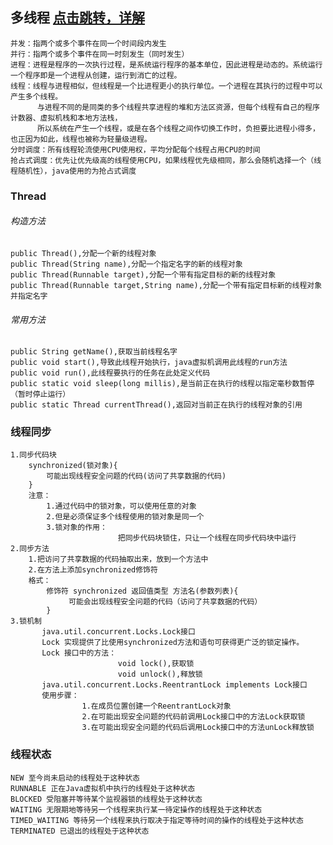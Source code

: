 ## 多线程 [点击跳转，详解](https://pdai.tech/md/java/thread/java-thread-x-overview.html)

    并发：指两个或多个事件在同一个时间段内发生
    并行：指两个或多个事件在同一时刻发生（同时发生）
    进程：进程是程序的一次执行过程，是系统运行程序的基本单位，因此进程是动态的。系统运行一个程序即是一个进程从创建，运行到消亡的过程。
    线程：线程与进程相似，但线程是一个比进程更小的执行单位。一个进程在其执行的过程中可以产生多个线程。
          与进程不同的是同类的多个线程共享进程的堆和方法区资源，但每个线程有自己的程序计数器、虚拟机栈和本地方法栈，
          所以系统在产生一个线程，或是在各个线程之间作切换工作时，负担要比进程小得多，也正因为如此，线程也被称为轻量级进程。
    分时调度：所有线程轮流使用CPU使用权，平均分配每个线程占用CPU的时间
    抢占式调度：优先让优先级高的线程使用CPU，如果线程优先级相同，那么会随机选择一个（线程随机性），java使用的为抢占式调度

### Thread

###### 构造方法

    public Thread(),分配一个新的线程对象
    public Thread(String name),分配一个指定名字的新的线程对象
    public Thread(Runnable target),分配一个带有指定目标的新的线程对象
    public Thread(Runnable target,String name),分配一个带有指定目标新的线程对象并指定名字

###### 常用方法

    public String getName(),获取当前线程名字
    public void start(),导致此线程开始执行，java虚拟机调用此线程的run方法
    public void run(),此线程要执行的任务在此处定义代码
    public static void sleep(long millis),是当前正在执行的线程以指定毫秒数暂停（暂时停止运行）
    public static Thread currentThread(),返回对当前正在执行的线程对象的引用

### 线程同步

    1.同步代码块
        synchronized(锁对象){
            可能出现线程安全问题的代码(访问了共享数据的代码)
        }
        注意：
            1.通过代码中的锁对象，可以使用任意的对象
            2.但是必须保证多个线程使用的锁对象是同一个
            3.锁对象的作用：
                            把同步代码块锁住，只让一个线程在同步代码块中运行
    2.同步方法
        1.把访问了共享数据的代码抽取出来，放到一个方法中
        2.在方法上添加synchronized修饰符
        格式：
            修饰符 synchronized 返回值类型 方法名(参数列表){
                 可能会出现线程安全问题的代码（访问了共享数据的代码）
            }
    3.锁机制        
           java.util.concurrent.Locks.Lock接口
           Lock 实现提供了比使用synchronized方法和语句可获得更广泛的锁定操作。
           Lock 接口中的方法： 
                            void lock(),获取锁
                            void unlock(),释放锁  
           java.util.concurrent.Locks.ReentrantLock implements Lock接口                    
           使用步骤：
                    1.在成员位置创建一个ReentrantLock对象
                    2.在可能出现安全问题的代码前调用Lock接口中的方法Lock获取锁
                    3.在可能出现安全问题的代码后调用Lock接口中的方法unLock释放锁     

### 线程状态

    NEW 至今尚未启动的线程处于这种状态
    RUNNABLE 正在Java虚拟机中执行的线程处于这种状态
    BLOCKED 受阻塞并等待某个监视器锁的线程处于这种状态
    WAITING 无限期地等待另一个线程来执行某一待定操作的线程处于这种状态
    TIMED_WAITING 等待另一个线程来执行取决于指定等待时间的操作的线程处于这种状态
    TERMINATED 已退出的线程处于这种状态